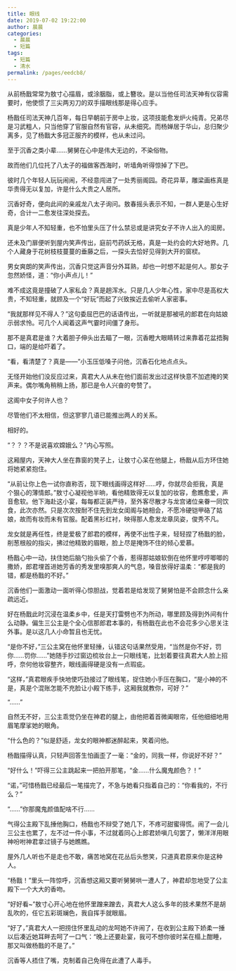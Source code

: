 ```yaml
---
title: 眼线
date: 2019-07-02 19:22:00
author: 晨晨
categories: 
  - 晨晨
  - 短篇
tags: 
  - 短篇
  - 清水
permalink: /pages/eedcb8/
---
```


从前杨戬常常为敖寸心描眉，或涂胭脂，或上簪妆。是以当他任司法天神有仪容需要时，他使惯了三尖两刃刀的双手描眼线那是得心应手。

<!-- more -->

杨戬任司法天神几百年，每日早朝前于房中上妆，这项技能愈发炉火纯青。兄弟尽是习武粗人，只当他穿了官服自然有官容，从未细究。而杨婵居于华山，总归聚少离多，见了杨戬大多冠正服齐的模样，也从未过问。

至于沉香之类小辈……舅舅在心中是伟大无边的，不染俗物。

故而他们几位托了八太子的福做客西海时，听墙角听得惊掉了下巴。

彼时几个年轻人玩玩闹闹，不经意闯进了一处秀丽阁园。奇花异草，雕梁画栋真是华贵得无以复加，许是什么大贵之人居所。

沉香好奇，便向此间的亲戚龙八太子询问。敖春摇头表示不知，一群人更是心生好奇，合计一二愈发往深处探去。

真是少年人不知轻重，也不怕里头压了什么禁忌或是讲究女子不许人出入的闺房。

还未及门扉便听到屋内笑声传出，庭前芍药妖无格，真是一处约会的大好地界。几个人藏身于花树枝枝蔓蔓的垂藤之后，一探头去恰好见得到大开的窗棂。

男女爽朗的笑声传出，沉香只觉这声音分外耳熟，却也一时想不起是何人。那女子忽然娇怪，道：“你小声点儿！”

难不成这竟是撞破了人家私会？真是趟浑水。只是几人少年心性，家中尽是高权大贵，不知轻重，就顾及一个“好玩”而起了兴致挨近去偷听人家密事。

“我就那样见不得人？”这句委屈巴巴的话语传出，一听就是那被吼的郎君在向姑娘示弱求怜。可几个人闻着这声气霎时间僵了身形。

那不是真君是谁？大着胆子伸头出去瞄了一眼，沉香瞪大眼睛转过来靠着花盆捂胸口，端的是给吓着了。

“看，看清楚了？真是——”小玉压低嗓子问他，沉香石化地点点头。

无怪开始他们没反应过来，真君大人从未在他们面前发出过这样快意不加遮掩的笑声来。偶尔嘴角稍稍上扬，那已是令人兴奋的夸赞了。

这阁中女子何许人也？

尽管他们不太相信，但这寥寥几语已能推出两人的关系。

相好的。

“？？？不是说喜欢嫦娥么？”内心写照。

这厢屋内，天神大人坐在靠窗的凳子上，让敖寸心呆在他腿上，杨戬从后方环住她将她紧紧抱住。

“从前让你上色一试你直称否，现下眼线画得这样好……哼，你就尽会拒我，真是个狠心的薄情郎。”敖寸心凝视他半晌，看他精致得无以复加的妆容，愈瞧愈爱，声音愈软。他下海赴这小宴，每每都正装严待，至外客尽散才与龙宫诸位亲眷一同饮食，此次亦然。只是次次按耐不住先到龙女闺阁与她相会，不愿冷硬铠甲硌了姑娘，故而有妆而未有官服。配着黑衫红衬，映得那人愈发龙章凤姿，俊秀不凡。

龙女就是再任性，终是爱极了郎君的模样，再使不出性子来，轻轻捏了杨戬的脸，削葱根般的指尖，拂过他精致的眉眼，脸上尽是掩饰不住的倾心爱慕。

杨戬心中一动，扶住她后脑勺抬头偷了个香，惹得那姑娘软倒在他怀里哼哼唧唧的撒娇，郎君埋首进她芳香的秀发里嗅那爽人的气息，嗓音放得好温柔：“都是我的错，都是杨戬的不好。”

沉香他们一面激动一面听得心惊胆战，觉着若是给发现了舅舅怕是不会顾念什么亲疏远近。

好在杨戬此时沉浸在温柔乡中，任是天打雷劈也不为所动，哪里顾及得到外间有什么动静。偏生三公主是个全心信那郎君本事的，有杨戬在此也不会花多少心思关注外事。是以这几人小命暂且也无忧。

“是你不好，”三公主窝在他怀里轻捶，认错这句话果然受用，“当然是你不好，罚你……罚你……”她随手抄过窗边梳妆台上一只眼线笔，比划着要往真君大人脸上招呼，奈何他妆容整齐，眼线画得硬是没有一点瑕疵。

“这样，”真君眼疾手快地使巧劲接过了眼线笔，捉住她小手压在胸口，“是小神的不是，真是个混账怎能不充脸让小殿下练手，这厢我就教你，可好？”

“……”

自然无不好，三公主乖觉仍坐在神君的腿上，由他把着首微阖眼帘，任他细细地用眉笔摩挲她的眼角。

“什么色的？”似是舒适，龙女的眼神都迷醉起来，笑着问他。

杨戬描得认真，只轻声回答生怕画歪了一毫：“金的，同我一样，你说好不好？”

“好什么！”吓得三公主跳起来一把拍开那笔，“金……什么魔鬼颜色？！”

“诺，”可惜杨戬已经最后一笔描完了，不急与她看只指着自己的：“你看我的，不行么？”

“……”你那魔鬼颜值配啥不行……

气得公主殿下乱捶他胸口，杨戬也不辩受了她几下，不疼可甜蜜得慌。闹了一会儿三公主也累了，左不过一件小事，不过就着同心上郎君娇嗔几句罢了，懒洋洋用眼神吩咐神君拿过镜子与她瞧瞧。

屋外几人听也不是走也不敢，痛苦地窝在花丛后头憋笑，只道真君原来你是这种人。

“杨戬！”里头一阵惊呼，沉香想这厢又要听舅舅哄一遭人了，神君却忽地受了公主殿下一个大大的香吻。

“好好看~”敖寸心开心地在他怀里蹭来蹭去，真君大人这么多年的技术果然不是胡乱吹的，任它五彩斑斓色，我自挥手就眼眉。

“好了，”真君大人一把捞住怀里乱动的龙呵她不许闹了，在收到公主殿下娇柔一捶以后凑近她耳畔去呵了一口气：“晚上还要赴宴，我可不想你彼时呆在榻上酣睡，那又叫做杨戬的不是了。”

沉香等人捂住了嘴，克制着自己免得在此遭了人毒手。
